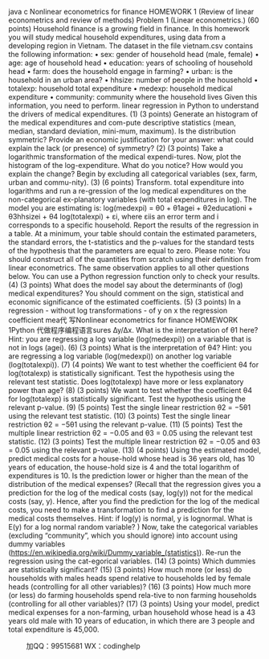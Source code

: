 java c
Nonlinear econometrics for finance
HOMEWORK 1
(Review of linear econometrics and review of methods)
Problem 1 (Linear econometrics.) (60 points) Household finance is a growing field in finance. In this homework you will study medical household expenditures, using data from a developing region in Vietnam. The dataset in the file vietnam.csv contains the following information:
• sex: gender of household head (male, female)
• age: age of household head
• education: years of schooling of household head
• farm: does the household engage in farming?
• urban: is the household in an urban area?
• hhsize: number of people in the household
• totalexp: household total expenditure
• medexp: household medical expenditure
• community: community where the household lives
Given this information, you need to perform. linear regression in Python to understand the drivers of medical expenditures.
(1) (3 points) Generate an histogram of the medical expenditures and com-pute descriptive statistics (mean, median, standard deviation, mini-mum, maximum). Is the distribution symmetric? Provide an economic justification for your answer: what could explain the lack (or presence) of symmetry?
(2) (3 points) Take a logarithmic transformation of the medical expendi-tures. Now, plot the histogram of the log-expenditure. What do you notice? How would you explain the change?
Begin by excluding all categorical variables (sex, farm, urban and commu-nity).
(3) (6 points) Transform. total expenditure into logarithms and run a re-gression of the log medical expenditures on the non-categorical ex-planatory variables (with total expenditures in log). The model you are estimating is:
log(medexpi) = θ0 + θ1agei + θ2educationi + θ3hhsizei + θ4 log(totalexpi) + εi,
where εiis an error term and i corresponds to a specific household. Report the results of the regression in a table. At a minimum, your table should contain the estimated parameters, the standard errors, the t-statistics and the p-values for the standard tests of the hypothesis that the parameters are equal to zero.
Please note: You should construct all of the quantities from scratch using their definition from linear econometrics. The same observation applies to all other questions below. You can use a Python regression function only to check your results.
(4) (3 points) What does the model say about the determinants of (log) medical expenditures? You should comment on the sign, statistical and economic significance of the estimated coefficients.
(5) (3 points) In a regression - without log transformations - of y on x the regression coefficient mea代 写Nonlinear econometrics for finance HOMEWORK 1Python
代做程序编程语言sures ∆y/∆x. What is the interpretation of θ1 here? Hint: you are regressing a log variable (log(medexpi)) on a variable that is not in logs (agei).
(6) (3 points) What is the interpretation of θ4? Hint: you are regressing a log variable (log(medexpi)) on another log variable (log(totalexpi)).
(7) (4 points) We want to test whether the coefficient θ4 for log(totalexp) is statistically significant. Test the hypothesis using the relevant test statistic. Does log(totalexp) have more or less explanatory power than age?
(8) (3 points) We want to test whether the coefficient θ4 for log(totalexp) is statistically significant. Test the hypothesis using the relevant p-value.
(9) (5 points) Test the single linear restriction θ2 = −5θ1 using the relevant test statistic.
(10) (3 points) Test the single linear restriction θ2 = −5θ1 using the relevant p-value.
(11) (5 points) Test the multiple linear restriction θ2 = −0.05 and θ3 = 0.05 using the relevant test statistic.
(12) (3 points) Test the multiple linear restriction θ2 = −0.05 and θ3 = 0.05 using the relevant p-value.
(13) (4 points) Using the estimated model, predict medical costs for a house-hold whose head is 36 years old, has 10 years of education, the house-hold size is 4 and the total logarithm of expenditures is 10. Is the prediction lower or higher than the mean of the distribution of the medical expenses? (Recall that the regression gives you a prediction for the log of the medical costs (say, log(y)) not for the medical costs (say, y). Hence, after you find the prediction for the log of the medical costs, you need to make a transformation to find a prediction for the medical costs themselves. Hint: if log(y) is normal, y is lognormal. What is E(y) for a log normal random variable? )
Now, take the categorical variables (excluding “community”, which you should ignore) into account using dummy variables (https://en.wikipedia.org/wiki/Dummy_variable_(statistics)). Re-run the regression using the cat-egorical variables.
(14) (3 points) Which dummies are statistically significant?
(15) (3 points) How much more (or less) do households with males heads spend relative to households led by female heads (controlling for all other variables)?
(16) (3 points) How much more (or less) do farming households spend rela-tive to non farming households (controlling for all other variables)?
(17) (3 points) Using your model, predict medical expenses for a non-farming, urban household whose head is a 43 years old male with 10 years of education, in which there are 3 people and total expenditure is 45,000.





         
加QQ：99515681  WX：codinghelp
